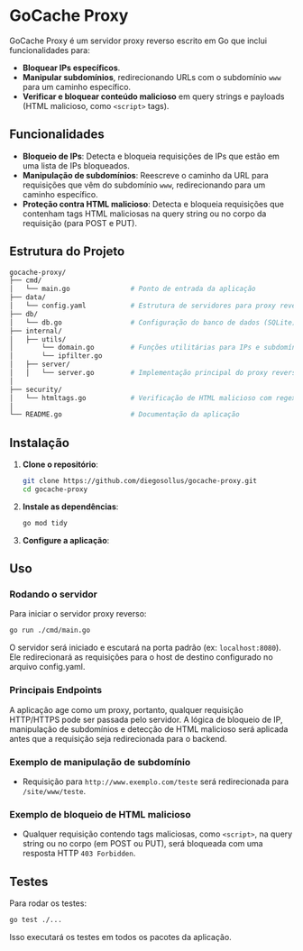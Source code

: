 # GoCache Proxy

GoCache Proxy é um servidor proxy reverso escrito em Go que inclui funcionalidades para:

- **Bloquear IPs específicos**.
- **Manipular subdomínios**, redirecionando URLs com o subdomínio `www` para um caminho específico.
- **Verificar e bloquear conteúdo malicioso** em query strings e payloads (HTML malicioso, como `<script>` tags).

## Funcionalidades

- **Bloqueio de IPs**: Detecta e bloqueia requisições de IPs que estão em uma lista de IPs bloqueados.
- **Manipulação de subdomínios**: Reescreve o caminho da URL para requisições que vêm do subdomínio `www`, redirecionando para um caminho específico.
- **Proteção contra HTML malicioso**: Detecta e bloqueia requisições que contenham tags HTML maliciosas na query string ou no corpo da requisição (para POST e PUT).

## Estrutura do Projeto

```bash
gocache-proxy/
├── cmd/
│   └── main.go               # Ponto de entrada da aplicação
├── data/
│   └── config.yaml           # Estrutura de servidores para proxy reverso
├── db/
│   └── db.go                 # Configuração do banco de dados (SQLite)
├── internal/
│   ├── utils/
│       └── domain.go         # Funções utilitárias para IPs e subdomínios
│       └── ipfilter.go 
│   ├── server/
│   │   └── server.go         # Implementação principal do proxy reverso
│
├── security/
│   └── htmltags.go           # Verificação de HTML malicioso com regex
│
└── README.go                 # Documentação da aplicação
```

## Instalação

1. **Clone o repositório**:

   ```bash
   git clone https://github.com/diegosollus/gocache-proxy.git
   cd gocache-proxy
   ```

2. **Instale as dependências**:
   ```bash
   go mod tidy
   ```

3. **Configure a aplicação**:

## Uso

### Rodando o servidor

Para iniciar o servidor proxy reverso:

```bash
go run ./cmd/main.go
```

O servidor será iniciado e escutará na porta padrão (ex: `localhost:8080`). Ele redirecionará as requisições para o host de destino configurado no arquivo config.yaml.

### Principais Endpoints

A aplicação age como um proxy, portanto, qualquer requisição HTTP/HTTPS pode ser passada pelo servidor. A lógica de bloqueio de IP, manipulação de subdomínios e detecção de HTML malicioso será aplicada antes que a requisição seja redirecionada para o backend.

### Exemplo de manipulação de subdomínio

- Requisição para `http://www.exemplo.com/teste` será redirecionada para `/site/www/teste`.

### Exemplo de bloqueio de HTML malicioso

- Qualquer requisição contendo tags maliciosas, como `<script>`, na query string ou no corpo (em POST ou PUT), será bloqueada com uma resposta HTTP `403 Forbidden`.

## Testes

Para rodar os testes:

```bash
go test ./...
```

Isso executará os testes em todos os pacotes da aplicação.
